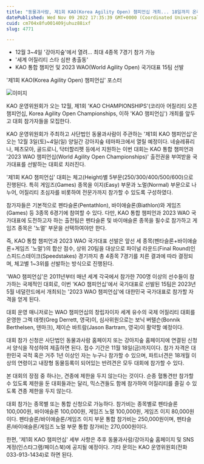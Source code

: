 ```yaml
---
title: "동물과사람, 제1회 KAO(Korea Agility Open) 챔피언십 개최... 18일까지 온라인 접수"
datePublished: Wed Nov 09 2022 17:35:39 GMT+0000 (Coordinated Universal Time)
cuid: cm704x8fu001409juhuz88ixf
slug: 4771

---
```



- 12월 3~4일 '강아지숲'에서 열려... 최대 4종목 7경기 참가 가능
- '세계 어질리티 스타 심판 총출동'
- KAO 통합 챔피언 및 2023 WAO(World Agility Open) 국가대표 15팀 선발

'제1회 KAO(Korea Agility Open) 챔피언십' 포스터

![이미지](https://cdn.hashnode.com/res/hashnode/image/upload/v1739257353759/9df25d47-f0cf-4cca-8338-11f6d817990d.jpeg)

KAO 운영위원회가 오는 12월, 제1회 'KAO CHAMPIONSHIPS'(코리아 어질리티 오픈 챔피언십, Korea Agility Open Championships, 이하 'KAO 챔피언십') 개최를 앞두고 대회 참가자들을 모집한다.

KAO 운영위원회가 주최하고 사단법인 동물과사람이 주관하는 '제1회 KAO 챔피언십'은 오는 12월 3일(토)~4일(일) 양일간 강아지숲 테마파크에서 열릴 예정이다. 네슬레퓨리나, 페츠모아, 골드로니, 닥터할리펫 등에서 지원하는 이번 대회는 KAO 통합 챔피언과 '2023 WAO 챔피언십(World Agility Open Championships)' 출전권을 부여받을 국가대표를 선발하는 대회로 치러진다.

'제1회 KAO 챔피언십' 대회는 체고(Height)별 5부문(250/300/400/500/600)으로 진행된다. 특히 게임즈(Games) 종목을 이지(Easy) 부문과 노멀(Normal) 부문으로 나누어, 어질리티 초심자를 비롯하여 전문가까지 참가할 수 있도록 구성하였다.

참가자들은 기본적으로 펜타슬론(Pentathlon), 바이애슬론(Biathlon)와 게임즈(Games) 등 3종목 6경기에 참여할 수 있다. 다만, KAO 통합 챔피언과 2023 WAO 국가대표에 도전하고자 하는 출전팀은 펜타슬론 및 바이애슬론 종목을 필수로 참가하고 게임즈 종목은 '노멀' 부문을 선택하여야만 한다.

즉, KAO 통합 챔피언과 2023 WAO 국가대표 선발은 앞선 세 종목(펜타슬론+바이애슬론+게임즈 '노멀')의 합산 점수, 상위 20팀을 대상으로 파이널 라운드(Final Round)인 스피드스테이크(Speedstakes) 경기까지 총 4종목 7경기를 치른 결과에 따라 결정되며, 체고별 1~3위를 선발하는 방식으로 진행된다.

'WAO 챔피언십'은 2011년부터 매년 세계 각국에서 참가한 700명 이상의 선수들이 참가하는 국제적인 대회로, 이번 'KAO 챔피언십'에서 국가대표로 선발된 15팀은 2023년 5월 네덜란드에서 개최되는 '2023 WAO 챔피언십'에 대한민국 국가대표로 참가할 자격을 얻게 된다.

대회 운영 매니저로는 WAO 챔피언십의 창립자이자 세계 유수의 국제 어질리티 대회를 운영한 그렉 데렛(Greg Derrett, 영국)이, 심사위원으로는 보닉 버텔슨(Bonnik Berthelsen, 덴마크), 제이슨 바트람(Jason Bartram, 영국)이 활약할 예정이다.

대회 참가 신청은 사단법인 동물과사람 홈페이지 또는 강아지숲 홈페이지에 연결된 신청서 양식을 작성하여 제출하면 된다. 접수 기간은 11월 18일(금)까지이다. 참가 자격은 대한민국 국적 혹은 거주 1년 이상인 자는 누구나 참가할 수 있으며, 파트너견은 18개월 이상의 연령이고 내장형 동물등록이 되어있는 반려견은 모두 대회에 참가할 수 있다.

본 대회의 장점 중 하나는, 견종에 제한을 두지 않는다는 것이다. 순종 혈통견만 참가할 수 있도록 제한을 둔 대회들과는 달리, 믹스견들도 함께 참가하여 어질리티를 즐길 수 있도록 견종 제한을 두지 않는다.

대회 참가는 종목별 또는 통합 신청으로 가능하다. 참가비는 종목별로 펜타슬론 100,000원, 바이애슬론 100,000원, 게임즈 노멀 100,000원, 게임즈 이지 80,000원이다. 펜타슬론/바이애슬론/게임즈 이지 부문 통합 참가비는 250,000원이며, 펜타슬론/바이애슬론/게임즈 노멀 부문 통합 참가비는 270,000원이다.

한편, '제1회 KAO 챔피언십' 세부 사항은 추후 동물과사람/강아지숲 홈페이지 및 SNS 계정(인스타그램/페이스북)에 공지될 예정이다. 기타 문의는 KAO 운영위원회(전화033-913-1434)로 하면 된다.